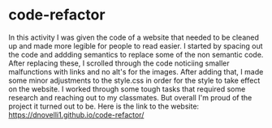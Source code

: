 # code-refactor
In this activity I was given the code of a website that needed to be cleaned up and made more legible for people to read easier. I started by spacing out the code and addding semantics to replace some of the non semantic code. After replacing these, I scrolled through the code noticiing smaller malfunctions with links and no alt's for the images. After adding that, I made some minor adjustments to the style.css in order for the style to take effect on the website. I worked through some tough tasks that required some research and reaching out to my classmates. But overall I'm proud of the project it turned out to be.
Here is the link to the website: https://dnovelli1.github.io/code-refactor/
